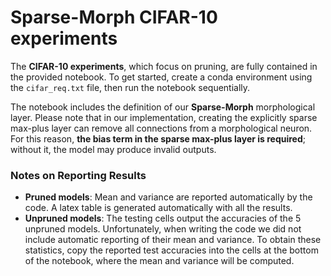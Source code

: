 # Sparse-Morph CIFAR-10 experiments

The **CIFAR-10 experiments**, which focus on pruning, are fully contained in the provided notebook. To get started, create a conda environment using the `cifar_req.txt` file, then run the notebook sequentially. 

The notebook includes the definition of our **Sparse-Morph** morphological layer. Please note that in our implementation, creating the explicitly sparse max-plus layer can remove all connections from a morphological neuron. For this reason, **the bias term in the sparse max-plus layer is required**; without it, the model may produce invalid outputs.

### Notes on Reporting Results  

- **Pruned models**: Mean and variance are reported automatically by the code. A latex table is generated automatically with all the results. 
- **Unpruned models**: The testing cells output the accuracies of the 5 unpruned models. Unfortunately, when writing the code we did not include automatic reporting of their mean and variance. To obtain these statistics, copy the reported test accuracies into the cells at the bottom of the notebook, where the mean and variance will be computed.  

